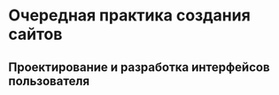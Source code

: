 <h1>Очередная практика создания сайтов</h1>
<h2>Проектирование и разработка интерфейсов пользователя</h2>
